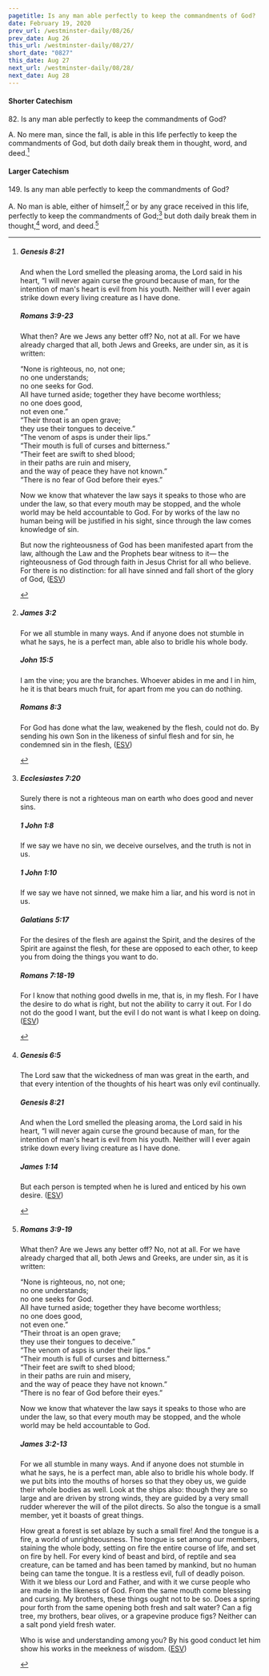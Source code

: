 ```yaml
---
pagetitle: Is any man able perfectly to keep the commandments of God?
date: February 19, 2020
prev_url: /westminster-daily/08/26/
prev_date: Aug 26
this_url: /westminster-daily/08/27/
short_date: "0827"
this_date: Aug 27
next_url: /westminster-daily/08/28/
next_date: Aug 28
---
```


#### Shorter Catechism

82\. Is any man able perfectly to keep the commandments of God?

A. No mere man, since the fall, is able in this life perfectly to keep the commandments of God, but doth daily break them in thought, word, and deed.[^fnref:wsc1]


[^fnref:wsc1]: <div class="esv"><h5>Genesis 8:21</h5> <div class="esv-text"><p id="p01008021.01-1">And when the <span class="small-caps">Lord</span> smelled the pleasing aroma, the <span class="small-caps">Lord</span> said in his heart, &#8220;I will never again curse the ground because of man, for the intention of man's heart is evil from his youth. Neither will I ever again strike down every living creature as I have done.</p> </div><h5>Romans 3:9-23</h5> <div class="esv-text"> <p id="p45003009.05-2">What then? Are we Jews any better off? No, not at all. For we have already charged that all, both Jews and Greeks, are under sin, as it is written:</p> <div class="block-indent"> <p class="line-group" id="p45003010.05-2">&#8220;None is righteous, no, not one;<br />  <span class="indent"></span>no one understands;<br /> <span class="indent"></span>no one seeks for God.<br />  All have turned aside; together they have become worthless;<br /> <span class="indent"></span>no one does good,<br /> <span class="indent"></span>not even one.&#8221;<br />  &#8220;Their throat is an open grave;<br /> <span class="indent"></span>they use their tongues to deceive.&#8221;<br /> &#8220;The venom of asps is under their lips.&#8221;<br />  <span class="indent"></span>&#8220;Their mouth is full of curses and bitterness.&#8221;<br />  &#8220;Their feet are swift to shed blood;<br />  <span class="indent"></span>in their paths are ruin and misery,<br />  and the way of peace they have not known.&#8221;<br />  <span class="indent"></span>&#8220;There is no fear of God before their eyes.&#8221;</p> </div>  <p id="p45003019.01-2">Now we know that whatever the law says it speaks to those who are under the law, so that every mouth may be stopped, and the whole world may be held accountable to God. For by works of the law no human being will be justified in his sight, since through the law comes knowledge of sin.</p>   <p id="p45003021.07-2">But now the righteousness of God has been manifested apart from the law, although the Law and the Prophets bear witness to it&#8212; the righteousness of God through faith in Jesus Christ for all who believe. For there is no distinction: for all have sinned and fall short of the glory of God, (<a href="http://www.esv.org" class="copyright">ESV</a>)</p> </div> </div>


#### Larger Catechism

149\. Is any man able perfectly to keep the commandments of God?

A. No man is able, either of himself,[^fnref:wlc1] or by any grace received in this life, perfectly to keep the commandments of God;[^fnref:wlc2] but doth daily break them in thought,[^fnref:wlc3] word, and deed.[^fnref:wlc4]


[^fnref:wlc1]: <div class="esv"><h5>James 3:2</h5> <div class="esv-text"><p id="p59003002.01-1">For we all stumble in many ways. And if anyone does not stumble in what he says, he is a perfect man, able also to bridle his whole body.</p> </div><h5>John 15:5</h5> <div class="esv-text"><p id="p43015005.01-2"><span class="woc">I am the vine; you are the branches. Whoever abides in me and I in him, he it is that bears much fruit, for apart from me you can do nothing.</span></p> </div><h5>Romans 8:3</h5> <div class="esv-text"><p id="p45008003.01-3">For God has done what the law, weakened by the flesh, could not do. By sending his own Son in the likeness of sinful flesh and for sin, he condemned sin in the flesh,  (<a href="http://www.esv.org" class="copyright">ESV</a>)</p> </div> </div>

[^fnref:wlc2]: <div class="esv"><h5>Ecclesiastes 7:20</h5> <div class="esv-text"><p id="p21007020.01-1">Surely there is not a righteous man on earth who does good and never sins.</p> </div><h5>1 John 1:8</h5> <div class="esv-text"><p id="p62001008.01-2">If we say we have no sin, we deceive ourselves, and the truth is not in us.</p> </div><h5>1 John 1:10</h5> <div class="esv-text"><p id="p62001010.01-3">If we say we have not sinned, we make him a liar, and his word is not in us.</p> </div><h5>Galatians 5:17</h5> <div class="esv-text"><p id="p48005017.01-4">For the desires of the flesh are against the Spirit, and the desires of the Spirit are against the flesh, for these are opposed to each other, to keep you from doing the things you want to do.</p> </div><h5>Romans 7:18-19</h5> <div class="esv-text"><p id="p45007018.01-5">For I know that nothing good dwells in me, that is, in my flesh. For I have the desire to do what is right, but not the ability to carry it out. For I do not do the good I want, but the evil I do not want is what I keep on doing.  (<a href="http://www.esv.org" class="copyright">ESV</a>)</p> </div> </div>

[^fnref:wlc3]: <div class="esv"><h5>Genesis 6:5</h5> <div class="esv-text"><p id="p01006005.01-1">The <span class="small-caps">Lord</span> saw that the wickedness of man was great in the earth, and that every intention of the thoughts of his heart was only evil continually.</p> </div><h5>Genesis 8:21</h5> <div class="esv-text"><p id="p01008021.01-2">And when the <span class="small-caps">Lord</span> smelled the pleasing aroma, the <span class="small-caps">Lord</span> said in his heart, &#8220;I will never again curse the ground because of man, for the intention of man's heart is evil from his youth. Neither will I ever again strike down every living creature as I have done.</p> </div><h5>James 1:14</h5> <div class="esv-text"><p id="p59001014.01-3">But each person is tempted when he is lured and enticed by his own desire.  (<a href="http://www.esv.org" class="copyright">ESV</a>)</p> </div> </div>

[^fnref:wlc4]: <div class="esv"><h5>Romans 3:9-19</h5> <div class="esv-text"> <p id="p45003009.05-1">What then? Are we Jews any better off? No, not at all. For we have already charged that all, both Jews and Greeks, are under sin, as it is written:</p> <div class="block-indent"> <p class="line-group" id="p45003010.05-1">&#8220;None is righteous, no, not one;<br />  <span class="indent"></span>no one understands;<br /> <span class="indent"></span>no one seeks for God.<br />  All have turned aside; together they have become worthless;<br /> <span class="indent"></span>no one does good,<br /> <span class="indent"></span>not even one.&#8221;<br />  &#8220;Their throat is an open grave;<br /> <span class="indent"></span>they use their tongues to deceive.&#8221;<br /> &#8220;The venom of asps is under their lips.&#8221;<br />  <span class="indent"></span>&#8220;Their mouth is full of curses and bitterness.&#8221;<br />  &#8220;Their feet are swift to shed blood;<br />  <span class="indent"></span>in their paths are ruin and misery,<br />  and the way of peace they have not known.&#8221;<br />  <span class="indent"></span>&#8220;There is no fear of God before their eyes.&#8221;</p> </div>  <p id="p45003019.01-1">Now we know that whatever the law says it speaks to those who are under the law, so that every mouth may be stopped, and the whole world may be held accountable to God.</p> </div><h5>James 3:2-13</h5> <div class="esv-text"><p id="p59003002.01-2">For we all stumble in many ways. And if anyone does not stumble in what he says, he is a perfect man, able also to bridle his whole body. If we put bits into the mouths of horses so that they obey us, we guide their whole bodies as well. Look at the ships also: though they are so large and are driven by strong winds, they are guided by a very small rudder wherever the will of the pilot directs. So also the tongue is a small member, yet it boasts of great things.</p> <p id="p59003005.15-2">How great a forest is set ablaze by such a small fire! And the tongue is a fire, a world of unrighteousness. The tongue is set among our members, staining the whole body, setting on fire the entire course of life, and set on fire by hell. For every kind of beast and bird, of reptile and sea creature, can be tamed and has been tamed by mankind, but no human being can tame the tongue. It is a restless evil, full of deadly poison. With it we bless our Lord and Father, and with it we curse people who are made in the likeness of God. From the same mouth come blessing and cursing. My brothers, these things ought not to be so. Does a spring pour forth from the same opening both fresh and salt water? Can a fig tree, my brothers, bear olives, or a grapevine produce figs? Neither can a salt pond yield fresh water.</p>   <p id="p59003013.04-2">Who is wise and understanding among you? By his good conduct let him show his works in the meekness of wisdom.  (<a href="http://www.esv.org" class="copyright">ESV</a>)</p> </div> </div>

